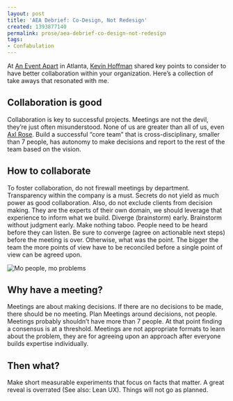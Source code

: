 ```yaml
---
layout: post
title: 'AEA Debrief: Co-Design, Not Redesign'
created: 1393877140
permalink: prose/aea-debrief-co-design-not-redesign
tags:
- Confabulation
---
```

<p>At <a href="http://aneventapart.com/event/atlanta-2014">An Event Apart</a> in Atlanta, <a href="http://www.kevinmhoffman.com/">Kevin Hoffman</a> shared key points to consider to have better collaboration within your organization. Here&#8217;s a collection of take aways that resonated with me.</p>

<h2>Collaboration is good</h2>

<p>Collaboration is key to successful projects. Meetings are not the devil, they&#8217;re just often misunderstood. None of us are greater than all of us, even <a href="http://en.wikipedia.org/wiki/Chinese_Democracy">Axl Rose</a>. Build a successful &#8220;core team&#8221; that is cross-disciplinary, smaller than 7 people, has autonomy to make decisions and report to the rest of the team based on the vision. </p>

<h2>How to collaborate</h2>

<p>To foster collaboration, do not firewall meetings by department. Transparency within the company is a must. Secrets do not yield as much power as good collaboration. Also, do not exclude clients from decision making. They are the experts of their own domain, we should leverage that experience to inform what we build. Diverge (brainstorm) early. Brainstorm without judgment early. Make nothing taboo. People need to be heard before they can listen. Be sure to converge (agree on actionable next steps) before the meeting is over. Otherwise, what was the point. The bigger the team the more points of view have to be reconciled before a single point of view can be agreed upon.</p>

<img src="http://ryanparsley.com/sites/default/files/images/manuallyUploaded/decisionPointIllustration.png" alt="Mo people, mo problems" />

<h2>Why have a meeting?</h2>

<p>Meetings are about making decisions. If there are no decisions to be made, there should be no meeting. Plan Meetings around decisions, not people. Meetings probably shouldn&#8217;t have more than 7 people. At that point finding a consensus is at a threshold. Meetings are not appropriate formats to learn about the problem, they are for agreeing upon an approach after everyone builds expertise individually. </p>

<h2>Then what?</h2>

<p>Make short measurable experiments that focus on facts that matter. A great reveal is overrated (See also: Lean UX). Things will not go as planned. </p>
